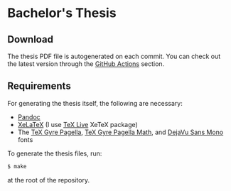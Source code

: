 # Bachelor's Thesis

## Download

The thesis PDF file is autogenerated on each commit. You can check out the
latest version through the [GitHub Actions](https://github.com/xaviripo/tfgr/actions?query=workflow%3AThesis) section.

## Requirements

For generating the thesis itself, the following are necessary:

- [Pandoc](https://pandoc.org/)
- [XeLaTeX](https://www.tug.org/xetex/) (I use [TeX Live](https://www.tug.org/texlive/) XeTeX package)
- The [TeX Gyre Pagella](http://www.gust.org.pl/projects/e-foundry/tex-gyre),
[TeX Gyre Pagella Math](http://www.gust.org.pl/projects/e-foundry/tg-math), and
[DejaVu Sans Mono](https://dejavu-fonts.github.io/) fonts

To generate the thesis files, run:

```sh
$ make
```

at the root of the repository.